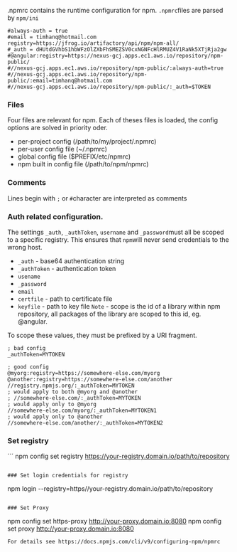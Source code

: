 .npmrc contains the runtime configuration for npm. `.npmrc`files are parsed by `npm/ini`
```
#always-auth = true
#email = timhanq@hotmail.com
registry=https://jfrog.io/artifactory/api/npm/npm-all/
#_auth = dHUtdGVhbS1hbWFzOlZXbFhSMEZSV0cxNGNFcHlRMUZ4V1RaNk5XTjRja2gw
#@angular:registry=https://nexus-gcj.apps.ec1.aws.io/repository/npm-public/
#//nexus-gcj.apps.ec1.aws.io/repository/npm-public/:always-auth=true
#//nexus-gcj.apps.ec1.aws.io/repository/npm-public/:email=timhanq@hotmail.com
#//nexus-gcj.apps.ec1.aws.io/repository/npm-public/:_auth=$TOKEN
```

### Files
Four files are relevant for npm. Each of theses files is loaded, the config options are solved in priority oder.
- per-project config (/path/to/my/project/.npmrc)
- per-user config file (~/.npmrc)
- global config file ($PREFIX/etc/npmrc)
- npm built in config file (/path/to/npm/npmrc)

### Comments
Lines begin with `;` or `#`character are interpreted as comments

### Auth related configuration.
The settings `_auth`, `_authToken`, `username` and `_password`must all be scoped to a specific registry. This ensures that `npm`will never send credentials to the wrong host.
- `_auth` - base64 authentication string
- `_authToken` - authentication token
- `usename`
- `_password`
- `email`
- `certfile` - path to certificate file
- `keyfile` - path to key file
`Note` - scope is the id of a library within npm repository, all packages of the library are scoped to this id, eg. @angular.

To scope these values, they must be prefixed by a URI fragment.
```
; bad config
_authToken=MYTOKEN

; good config
@myorg:registry=https://somewhere-else.com/myorg
@another:registry=https://somewhere-else.com/another
//registry.npmjs.org/:_authToken=MYTOKEN
; would apply to both @myorg and @another
; //somewhere-else.com/:_authToken=MYTOKEN
; would apply only to @myorg
//somewhere-else.com/myorg/:_authToken=MYTOKEN1
; would apply only to @another
//somewhere-else.com/another/:_authToken=MYTOKEN2
```

### Set registry
´´´
npm config set registry https://your-registry.domain.io/path/to/repository
```

### Set login credentials for registry
```
npm login --registry=https//your-registry.domain.io/path/to/repository
```

### Set Proxy
```
npm config set https-proxy http://your-proxy.domain.io:8080
npm config set proxy http://your-proxy.domain.io:8080
```
For details see https://docs.npmjs.com/cli/v9/configuring-npm/npmrc

